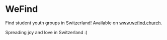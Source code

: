 # WeFind

Find student youth groups in Switzerland! Available on www.wefind.church. 

Spreading joy and love in Switzerland :)


